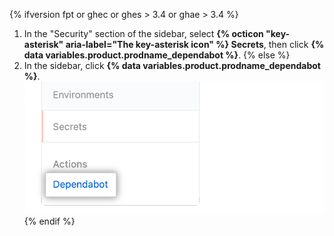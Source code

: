 {% ifversion fpt or ghec or ghes > 3.4 or ghae > 3.4 %}
1. In the "Security" section of the sidebar, select **{% octicon "key-asterisk" aria-label="The key-asterisk icon" %} Secrets**, then click **{% data variables.product.prodname_dependabot %}**.
{% else %}
1. In the sidebar, click **{% data variables.product.prodname_dependabot %}**.
   ![{% data variables.product.prodname_dependabot %} secrets sidebar option](/assets/images/enterprise/3.3/dependabot/dependabot-secrets.png)
{% endif %}
